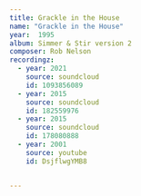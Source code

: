 ```yaml
---
title: Grackle in the House
name: "Grackle in the House"
year:  1995
album: Simmer & Stir version 2
composer: Rob Nelson
recordingz:
  - year: 2021
    source: soundcloud
    id: 1093856089 
  - year: 2015
    source: soundcloud
    id: 182559976
  - year: 2015
    source: soundcloud
    id: 178080888
  - year: 2001
    source: youtube
    id: DsjflwgYMB8


---
```

